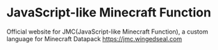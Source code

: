 # JavaScript-like Minecraft Function

Official website for JMC(JavaScript-like Minecraft Function), a custom language for Minecraft Datapack
<https://jmc.wingedseal.com>
